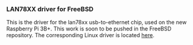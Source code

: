 ### LAN78XX driver for FreeBSD

This is the driver for the lan78xx usb-to-ethernet chip, used on the new Raspberry Pi 3B+. This work is soon to be pushed in the FreeBSD repository. The corresponding Linux driver is located [here](https://github.com/torvalds/linux/blob/master/drivers/net/usb/lan78xx.c).

